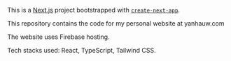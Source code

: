 This is a [Next.js](https://nextjs.org/) project bootstrapped with [`create-next-app`](https://github.com/vercel/next.js/tree/canary/packages/create-next-app).

This repository contains the code for my personal website at yanhauw.com

The website uses Firebase hosting.

Tech stacks used: React, TypeScript, Tailwind CSS.

